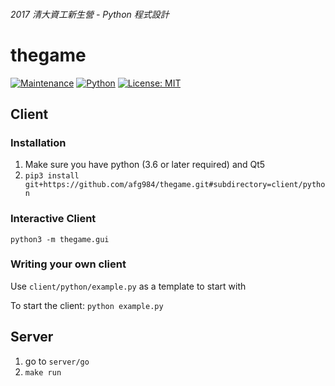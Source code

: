 ###### 2017 清大資工新生營 - Python 程式設計
# thegame
[![Maintenance](https://img.shields.io/maintenance/yes/2017.svg)]()
[![Python](https://img.shields.io/badge/Python-3.6-brightgreen.svg)](https://www.python.org/downloads/)
[![License: MIT](https://img.shields.io/badge/License-MIT-yellow.svg)](https://opensource.org/licenses/MIT)

## Client

### Installation

1. Make sure you have python (3.6 or later required) and Qt5
2. `pip3 install git+https://github.com/afg984/thegame.git#subdirectory=client/python`

### Interactive Client

```
python3 -m thegame.gui
```

### Writing your own client

Use `client/python/example.py` as a template to start with

To start the client: `python example.py`

## Server

1. go to `server/go`
2. `make run`
